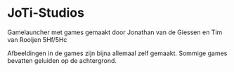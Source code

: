# JoTi-Studios
Gamelauncher met games gemaakt door Jonathan van de Giessen en Tim van Rooijen 5Hf/5Hc

Afbeeldingen in de games zijn bijna allemaal zelf gemaakt.
Sommige games bevatten geluiden op de achtergrond.



